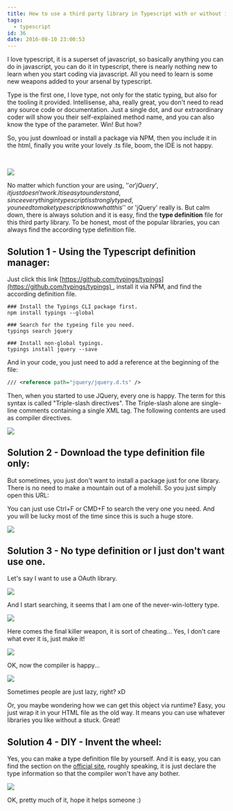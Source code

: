 ```yaml
---
title: How to use a third party library in Typescript with or without its type definition file?
tags:
  - typescript
id: 36
date: 2016-08-10 23:00:53
---
```


I love typescript, it is a superset of javascript, so basically anything you can do in javascript, you can do it in typescript, there is nearly nothing new to learn when you start coding via javascript. All you need to learn is some new weapons added to your arsenal by typescript.

Type is the first one, I love type, not only for the static typing, but also for the tooling it provided. Intellisense, aha, really great, you don't need to read any source code or documentation. Just a single dot, and our extraordinary coder will show you their self-explained method name, and you can also know the type of the parameter. Win! But how?

<!--more-->

So, you just download or install a package via NPM, then you include it in the html, finally you write your lovely .ts file, boom, the IDE is not happy.

&nbsp;

![](/images/Screen-Shot-2016-08-10-at-22.40.58.png)

No matter which function your are using, '$' or 'jQuery', it just doesn't work. It is easy to understand, since everything in typescript is strongly typed, you need to make typescript know what this '$' or 'jQuery' really is. But calm down, there is always solution and it is easy, find the **type definition** file for this third party library. To be honest, most of the popular libraries, you can always find the according type definition file.

## Solution 1 - Using the Typescript definition manager:

Just click this link [https://github.com/typings/typings](https://github.com/typings/typings) , install it via NPM, and find the according definition file.

```
### Install the Typings CLI package first.
npm install typings --global

### Search for the typeing file you need.
typings search jquery

### Install non-global typings.
typings install jquery --save
```

And in your code, you just need to add a reference at the beginning of the file:

```XML
/// <reference path="jquery/jquery.d.ts" />
```

Then, when you started to use JQuery, every one is happy. The term for this syntax is called "Triple-slash directives". The Triple-slash alone are single-line comments containing a single XML tag. The following contents are used as compiler directives.

![](/images/Screen-Shot-2016-08-10-at-22.40.30-300x78.png)

## Solution 2 - Download the type definition file only:

But sometimes, you just don't want to install a package just for one library. There is no need to make a mountain out of a molehill. So you just simply open this URL: [](https://github.com/DefinitelyTyped/DefinitelyTyped)

You can just use Ctrl+F or CMD+F to search the very one you need. And you will be lucky most of the time since this is such a huge store.

![](/images/Screen-Shot-2016-08-10-at-22.45.22-300x190.png)

## Solution 3 - No type definition or I just don't want use one.

Let's say I want to use a OAuth library.

![](/images/Screen-Shot-2016-08-10-at-21.27.10.png)

And I start searching, it seems that I am one of the never-win-lottery type.

![](/images/Screen-Shot-2016-08-10-at-22.48.14-300x88.png)

Here comes the final killer weapon, it is sort of cheating... Yes, I don't care what ever it is, just make it!

![](/images/Screen-Shot-2016-08-10-at-22.51.31.png)

OK, now the compiler is happy...

![](/images/Screen-Shot-2016-08-10-at-22.52.10-300x39.png)

Sometimes people are just lazy, right? xD

Or, you maybe wondering how we can get this object via runtime? Easy, you just wrap it in your HTML file as the old way. It means you can use whatever libraries you like without a stuck. Great!

## Solution 4 - DIY - Invent the wheel:

Yes, you can make a type definition file by yourself. And it is easy, you can find the section on the [official site](https://www.typescriptlang.org/docs/handbook/writing-declaration-files.html), roughly speaking, it is just declare the type information so that the compiler won't have any bother.

![](/images/Screen-Shot-2016-08-10-at-22.58.20-300x140.png)

OK, pretty much of it, hope it helps someone :)

